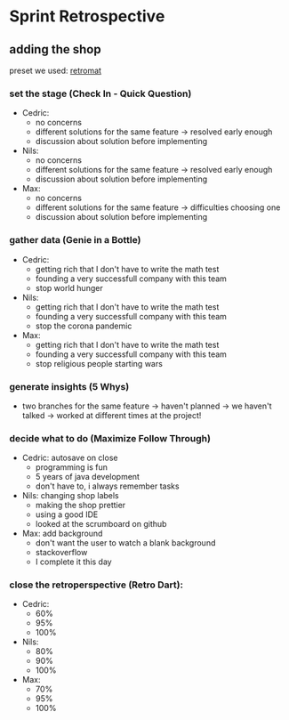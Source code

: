 # Sprint Retrospective

## adding the shop
preset we used: [retromat](https://retromat.org/en/?id=3-116-8-117-83)

### set the stage (Check In - Quick Question)
- Cedric:
  - no concerns
  - different solutions for the same feature → resolved early enough
  - discussion about solution before implementing
- Nils:
  - no concerns
  - different solutions for the same feature → resolved early enough
  - discussion about solution before implementing
- Max:
  - no concerns
  - different solutions for the same feature → difficulties choosing one
  - discussion about solution before implementing

### gather data (Genie in a Bottle)
- Cedric:
  - getting rich that I don't have to write the math test
  - founding a very successfull company with this team
  - stop world hunger
- Nils:
  - getting rich that I don't have to write the math test
  - founding a very successfull company with this team
  - stop the corona pandemic
- Max:
  - getting rich that I don't have to write the math test
  - founding a very successfull company with this team
  - stop religious people starting wars

### generate insights (5 Whys)
- two branches for the same feature
  → haven't planned → we haven't talked
  → worked at different times at the project!
  
### decide what to do (Maximize Follow Through)
- Cedric: autosave on close
  - programming is fun
  - 5 years of java development
  - don't have to, i always remember tasks
- Nils: changing shop labels
  - making the shop prettier
  - using a good IDE
  - looked at the scrumboard on github
- Max: add background
  - don't want the user to watch a blank background
  - stackoverflow
  - I complete it this day

### close the retroperspective (Retro Dart):
- Cedric:
  - 60%
  - 95%
  - 100%
- Nils:
  - 80%
  - 90%
  - 100%
- Max:
  - 70%
  - 95%
  - 100%

